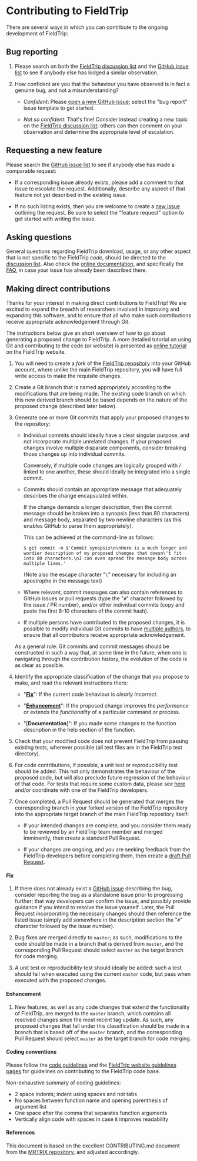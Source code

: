 # Contributing to FieldTrip

There are several ways in which you can contribute to the ongoing development of FieldTrip:

## Bug reporting

1. Please search on both the [FieldTrip discussion list](http://www.fieldtriptoolbox.org/discussion_list)
   and the [GitHub issue list](https://github.com/fieldtrip/fieldtrip/issues)
   to see if anybody else has lodged a similar observation.

2. How confident are you that the behaviour you have observed is in fact a
   genuine bug, and not a misunderstanding?

   -  *Confident*: Please [open a new GitHub issue](https://github.com/fieldtrip/fieldtrip/issues/new);
      select the "bug report" issue template to get started.

   -  *Not so confident*: That's fine! Consider instead creating a new topic
      on the [FieldTrip discussion list](http://www.fieldtriptoolbox.org/discussion_list);
      others can then comment on your observation and determine the
      appropriate level of escalation.

## Requesting a new feature

Please search the [GitHub issue list](https://github.com/fieldtrip/fieldtrip/issues)
to see if anybody else has made a comparable request:

   -  If a corresponding issue already exists, please add a comment to that
      issue to escalate the request. Additionally, describe any
      aspect of that feature not yet described in the existing issue.

   -  If no such listing exists, then you are welcome to create a [new
      issue](https://github.com/fieldtrip/fieldtrip/issues/new) outlining the
      request. Be sure to select the "feature request" option to get started
      with writing the issue.

## Asking questions

General questions regarding FieldTrip download, usage, or any other
aspect that is not specific to the FieldTrip *code*, should be directed to
the [discussion list](http://www.fieldtriptoolbox.org/discussion_list). Also check
the [online documentation](https://fieldtriptoolbox.org/), and specifically the [FAQ](https://fieldtriptoolbox.org/faq), in case your issue has already been described there.

## Making direct contributions

Thanks for your interest in making direct contributions to FieldTrip!
We are excited to expand the breadth of researchers involved in improving
and expanding this software, and to ensure that all who make such
contributions receive appropriate acknowledgement through Git.

The instructions below give an short overview of how to go about generating a
proposed change to FieldTrip. A more detailed tutorial on using Git and contributing
to the code (or website) is presented as [online tutorial](http://www.fieldtriptoolbox.org/development/git/)
on the FieldTrip website.

1. You will need to create a *fork* of the [FieldTrip repository](https://github.com/fieldtrip/fieldtrip)
   into your GitHub account, where unlike the main FieldTrip repository,
   you will have full write access to make the requisite changes.

2. Create a Git branch that is named appropriately according to the
   modifications that are being made. The existing code branch on which
   this new derived branch should be based depends on the nature of the
   proposed change (described later below).

3. Generate one or more Git commits that apply your proposed changes to
   the repository:

   -  Individual commits should ideally have a clear singular purpose,
      and not incorporate multiple unrelated changes. If your proposed
      changes involve multiple disparate components, consider breaking
      those changes up into individual commits.

      Conversely, if multiple code changes are logically grouped with /
      linked to one another, these should ideally be integrated into a
      single commit.

   -  Commits should contain an appropriate message that adequately
      describes the change encapsulated within.

      If the change demands a longer description, then the commit message
      should be broken into a synopsis (less than 80 characters) and message
      body, separated by two newline characters (as this enables GitHub to
      parse them appropriately).

      This can be achieved at the command-line as follows:

      `$ git commit -m $'Commit synopsis\n\nHere is a much longer and wordier description of my proposed changes that doesn\'t fit into 80 characters.\nI can even spread the message body across multiple lines.'`

      (Note also the escape character "`\`" necessary for including an
      apostrophe in the message text)

   -  Where relevant, commit messages can also contain references to
      GitHub issues or pull requests (type the "`#`" character followed
      by the issue / PR number), and/or other individual commits (copy
      and paste the first 8-10 characters of the commit hash).

   -  If multiple persons have contributed to the proposed changes, it is
      possible to modify individual Git commits to have [multiple
      authors](https://help.github.com/en/articles/creating-a-commit-with-multiple-authors),
      to ensure that all contributors receive appropriate acknowledgement.

   As a general rule: Git commits and commit messages should be constructed
   in such a way that, at some time in the future, when one is navigating
   through the contribution history, the evolution of the code is as clear
   as possible.

4. Identify the appropriate classification of the change that you propose
   to make, and read the relevant instructions there:

   -  "[**Fix**](#fix)": If the current code behaviour is
      *clearly incorrect*.

   -  "[**Enhancement**](#enhancement)": If the proposed change improves the *performance* or extends the *functionality* of a particular command or process.

   -  "[**Documentation**]": If you made some changes to the function description in the help section of the function.

5. Check that your modified code does not prevent FieldTrip from
   passing existing tests, wherever possible (all test files are in the FieldTrip test directory).

6. For code contributions, if possible, a unit test or reproducibility
   test should be added. This not only demonstrates the behaviour of the
   proposed code, but will also preclude future regression of the behaviour
   of that code. For tests that require some custom data, please
   see [here](http://www.fieldtriptoolbox.org/faq/how_should_i_send_example_data_to_the_developers/)
   and/or coordinate with one of the FieldTrip developers.

1. Once completed, a Pull Request should be generated that merges the
   corresponding branch in your forked version of the FieldTrip repository
   into the appropriate target branch of the main FieldTrip repository
   itself:

   -  If your intended changes are complete, and you consider them ready
      to be reviewed by an FieldTrip team member and merged imminently,
      then create a standard Pull Request.

   -  If your changes are ongoing, and you are seeking feedback from the
      FieldTrip developers before completing them, then create a
      [draft Pull Request](https://github.blog/2019-02-14-introducing-draft-pull-requests/).

#### Fix

1. If there does not already exist a [GitHub issue](https://github.com/fieldtrip/fieldtrip/issues)
   describing the bug, consider reporting the bug as a standalone issue
   prior to progressing further; that way developers can confirm the issue,
   and possibly provide guidance if you intend to resolve the issue yourself.
   Later, the Pull Request incorporating the necessary changes should then
   reference the listed issue (simply add somewhere in the description
   section the "`#`" character followed by the issue number).

2. Bug fixes are merged directly to `master`; as such, modifications to the
   code should be made in a branch that is derived from `master`, and the
   corresponding Pull Request should select `master` as the target branch
   for code merging.

3. A unit test or reproducibility test should ideally be added: such a
   test should fail when executed using the current `master` code, but pass
   when executed with the proposed changes.

#### Enhancement

1. New features, as well as any code changes that extend the functionality of
   FieldTrip, are merged to the `master` branch, which contains
   all resolved changes since the most recent tag update. As such, any
   proposed changes that fall under this classification should be made
   in a branch that is based off of the `master` branch, and the corresponding
   Pull Request should select `master` as the target branch for code merging.

#### Coding conventions

Please follow the [code guidelines](http://www.fieldtriptoolbox.org/development/guideline/code/) and the [FieldTrip website guidelines pages](http://www.fieldtriptoolbox.org/tag/guidelines/) for guidelines on contributing to the FieldTrip code base.

Non-exhaustive summary of coding guidelines:

* 2 space indents; indent using spaces and not tabs
* No spaces between function name and opening parenthesis of argument list
* One space after the comma that separates function arguments
* Vertically align code with spaces in case it improves readability

#### References

This document is based on the excellent CONTRIBUTING.md document from the [MRTRIX repository](https://github.com/MRtrix3/mrtrix3/), and adjusted accordingly. 
